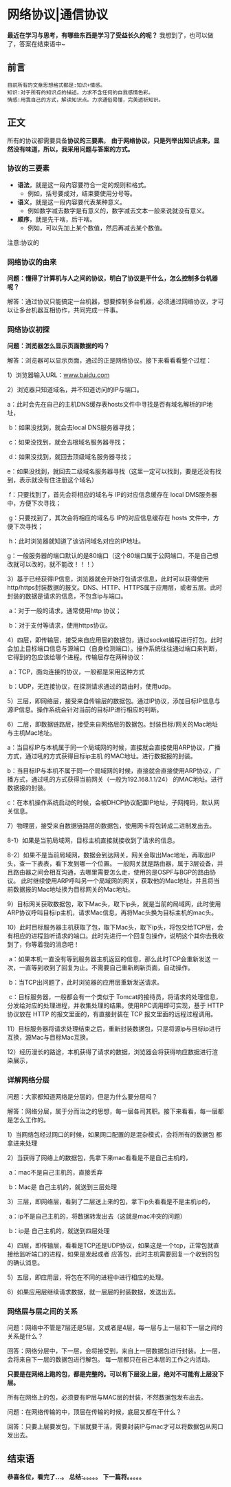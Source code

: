 # 网络协议|通信协议
**最近在学习与思考，有哪些东西是学习了受益长久的呢？**
我想到了，也可以做了，答案在结束语中~

## 前言
    目前所有的文章思想格式都是:知识+情感。
    知识:对于所有的知识点的描述。力求不含任何的自我感情色彩。
    情感:用我自己的方式，解读知识点。力求通俗易懂，完美透析知识。

## 正文
所有的协议都需要具备**协议的三要素**。
**由于网络协议，只是列举出知识点来，显然没有味道，所以，我采用问题与答案的方式。**

### 协议的三要素

- **语法**，就是这一段内容要符合一定的规则和格式。
    - 例如，括号要成对，结束要使用分号等。
- **语义**，就是这一段内容要代表某种意义。
    - 例如数字减去数字是有意义的，数字减去文本一般来说就没有意义。
- **顺序**，就是先干啥，后干啥。
    - 例如，可以先加上某个数值，然后再减去某个数值。

注意:协议的


### 网络协议的由来

**问题：懂得了计算机与人之间的协议，明白了协议是干什么，怎么控制多台机器呢？**

解答：通过协议只能搞定一台机器，想要控制多台机器，必须通过网络协议，才可以让多台机器互相协作，共同完成一件事。



### 网络协议初探

**问题：浏览器怎么显示页面数据的吗？**

解答：浏览器可以显示页面，通过的正是网络协议。接下来看看看整个过程：

1）浏览器输入URL：www.baidu.com

2）浏览器只知道域名，并不知道访问的IP与端口。

​	a：此时会先在自己的主机DNS缓存表hosts文件中寻找是否有域名解析的IP地址，

​	b：如果没找到，就会去local DNS服务器寻找；

​	c：如果没找到，就会去根域名服务器寻找；

​	d：如果没找到，就回去顶级域名服务器寻找；

​	e：如果没找到，就回去二级域名服务器寻找（这里一定可以找到，要是还没有找到，表示就没有住注册这个域名）

​	f：只要找到了，首先会将相应的域名与 IP的对应信息缓存在 local DMS服务器中，方便下次寻找；

​	g：只要找到了，其次会将相应的域名与 IP的对应信息缓存在 hosts 文件中，方便下次寻找；

​	h：此时浏览器就知道了该访问域名对应的IP地址。

​	g：一般服务器的端口默认的是80端口（这个80端口属于公网端口，不是自己想改就可以改的，就不能改！！！）

3）基于已经获得IP信息，浏览器就会开始打包请求信息，此时可以获得使用http/https封装数据的报文。DNS、HTTP、HTTPS属于应用层，或者五层。此时封装的数据是请求的信息，不包含ip与端口。

​	a：对于一般的请求，通常使用http 协议；

​	b：对于支付等请求，使用https协议。

4）四层，即传输层，接受来自应用层的数据包，通过socket编程进行打包。此时会加上目标端口信息与源端口（自身检测端口）。操作系统往往通过端口来判断，它得到的包应该给哪个进程。传输层存在两种协议：

​	a：TCP，面向连接的协议，一般都是采用这种方式

​	b：UDP，无连接协议，在探测请求通过的路由时，使用udp。

5）三层，即网络层，接受来自传输层的数据包。通过IP协议，添加目标IP信息与源IP信息。操作系统会针对当前的目标IP进行相应的判断。

6）二层，即数据链路层，接受来自网络层的数据包。封装目标/网关的Mac地址与主机Mac地址。

​	a：当目标IP与本机属于同一个局域网的时候，直接就会直接使用ARP协议，广播方式，通过吼的方式获得目标ip主机 的MAC地址。进行数据报的封装。

​	b：当目标IP与本机不属于同一个局域网的时候，直接就会直接使用ARP协议，广播方式，通过吼的方式获得当前网关（一般为192.168.1.1/24） 的MAC地址。进行数据报的封装。

​	c：在本机操作系统启动的时候，会被DHCP协议配置IP地址，子网掩码，默认网关信息。

7）物理层，接受来自数据链路层的数据包，使用网卡将包转成二进制发出去。

8-1）如果是当前局域网，目标主机直接就接收到了请求的信息。

8-2）如果不是当前局域网，数据会到达网关，网关会取出Mac地址，再取出IP头，查一下表表，看下发到哪一个位置。
	一般网关就是路由器，属于3层设备，并且路由器之间会相互沟通，去哪里需要怎么走，使用的是OSPF与BGP的路由协议。
	此时继续使用ARP呼叫另一个局域网的网关，获取他的Mac地址，并且将当前数据报的Mac地址换为目标网关的Mac地址。

9）目标网关获取数据包，取下Mac头，取下ip头，就是当前的局域网，此时使用ARP协议呼叫目标ip主机，请求Mac信息，再将Mac头换为目标主机的mac头。

10）此时目标服务器主机获取了包，取下Mac头，取下ip头，将包交给TCP层，会有相应的进程监听请求的端口。此时先进行一个回复包操作，说明这个其你去我收到了，你等着我的消息吧！

​	a：如果本机一直没有等到服务器主机返回的信息，那么此时TCP会重新发送 一次，一直等到收到了回复为止。不需要自己重新刷新页面，自动操作。

​	b：当TCP出问题了，此时浏览器的应用层重新发送请求。

​	c：目标服务器，一般都会有一个类似于 Tomcat的接待员，将请求的处理信息，分发给对应的处理进程，并收集处理的结果。使用RPC调用即可实现，基于 HTTP 协议放在 HTTP 的报文里面的，有直接封装在 TCP 报文里面的远程过程调用。

11）目标服务器将请求处理结束之后，重新封装数据包，只是将源ip与目标ip进行互换，源Mac与目标Mac互换。

12）经历漫长的路途，本机获得了请求的数据，浏览器会将获得响应数据进行渲染展示，



### 详解网络分层

问题：大家都知道网络是分层的，但是为什么要分层吗？

解答：网络分层，属于分而治之的思想，每一层各司其职。接下来看看，每一层都是怎么工作的。

1）当网络包经过网口的时候，如果网口配置的是混杂模式，会将所有的数据包 都拿进来处理

2）当获得了网络上的数据包，先拿下来mac看看是不是自己主机的，

​	a：mac不是自己主机的，直接丢弃

​	b：Mac是 自己主机的，就送到三层处理

3）三层，即网络层，看到了二层送上来的包，拿下ip头看看是不是主机ip的，

​	a：ip不是自己主机的，将数据转发出去（这就是mac冲突的问题）

​	b：ip是 自己主机的，就送到四层处理

4）四层，即传输层，看看是TCP还是UDP协议，如果这是一个tcp，正常包就直接给监听端口的进程，如果是发起或者 应答包，此时主机需要回复一个收到的包的确认消息。

5）五层，即应用层，将包在不同的进程中进行相应的处理。

6）如果应用层继续请求数据，就一层层的封装数据，发送出去。



### 网络层与层之间的关系

问题：网络中不管是7层还是5层，又或者是4层，每一层与上一层和下一层之间的关系是什么？

回答：网络分层中，下一层，会将接受到，来自上一层数据包进行封装。上一层，会将来自下一层的数据包进行解包。
	每一层都只在自己本层的工作之内活动。

​	**只要是在网络上跑的包，都是完整的。可以有下层没上层，绝对不可能有上层没下层。**

​	所有在网络上的包，必须要有IP层与MAC层的封装，不然数据包发布出去。



问题：在网络传输的中，顶层在传输的时候，底层又都在干什么？

回答：只要上层要发包，下层就要干活，需要封装IP与mac才可以将数据包从网口发出去。




## 结束语
 **恭喜各位，看完了...。**
**总结:。。。。。**
**下一篇将。。。。。**








